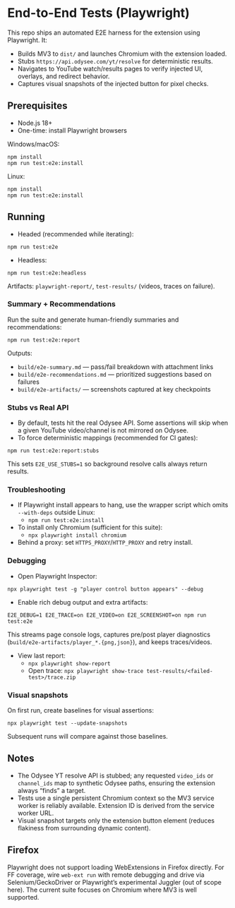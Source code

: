 # End-to-End Tests (Playwright)

This repo ships an automated E2E harness for the extension using Playwright. It:

- Builds MV3 to `dist/` and launches Chromium with the extension loaded.
- Stubs `https://api.odysee.com/yt/resolve` for deterministic results.
- Navigates to YouTube watch/results pages to verify injected UI, overlays, and redirect behavior.
- Captures visual snapshots of the injected button for pixel checks.

## Prerequisites

- Node.js 18+
- One-time: install Playwright browsers

Windows/macOS:

```
npm install
npm run test:e2e:install
```

Linux:

```
npm install
npm run test:e2e:install
```

## Running

- Headed (recommended while iterating):

```
npm run test:e2e
```

- Headless:

```
npm run test:e2e:headless
```

Artifacts: `playwright-report/`, `test-results/` (videos, traces on failure).

### Summary + Recommendations

Run the suite and generate human-friendly summaries and recommendations:

```
npm run test:e2e:report
```

Outputs:

- `build/e2e-summary.md` — pass/fail breakdown with attachment links
- `build/e2e-recommendations.md` — prioritized suggestions based on failures
- `build/e2e-artifacts/` — screenshots captured at key checkpoints

### Stubs vs Real API

- By default, tests hit the real Odysee API. Some assertions will skip
  when a given YouTube video/channel is not mirrored on Odysee.
- To force deterministic mappings (recommended for CI gates):

```
npm run test:e2e:report:stubs
```

This sets `E2E_USE_STUBS=1` so background resolve calls always return results.

### Troubleshooting

- If Playwright install appears to hang, use the wrapper script which omits `--with-deps` outside Linux:
  - `npm run test:e2e:install`
- To install only Chromium (sufficient for this suite):
  - `npx playwright install chromium`
- Behind a proxy: set `HTTPS_PROXY`/`HTTP_PROXY` and retry install.

### Debugging

- Open Playwright Inspector:

```
npx playwright test -g "player control button appears" --debug
```

- Enable rich debug output and extra artifacts:

```
E2E_DEBUG=1 E2E_TRACE=on E2E_VIDEO=on E2E_SCREENSHOT=on npm run test:e2e
```

This streams page console logs, captures pre/post player diagnostics (`build/e2e-artifacts/player_*.{png,json}`), and keeps traces/videos.

- View last report:
  - `npx playwright show-report`
  - Open trace: `npx playwright show-trace test-results/<failed-test>/trace.zip`

### Visual snapshots

On first run, create baselines for visual assertions:

```
npx playwright test --update-snapshots
```

Subsequent runs will compare against those baselines.

## Notes

- The Odysee YT resolve API is stubbed; any requested `video_ids` or `channel_ids` map to synthetic Odysee paths, ensuring the extension always “finds” a target.
- Tests use a single persistent Chromium context so the MV3 service worker is reliably available. Extension ID is derived from the service worker URL.
- Visual snapshot targets only the extension button element (reduces flakiness from surrounding dynamic content).

## Firefox

Playwright does not support loading WebExtensions in Firefox directly. For FF coverage, wire `web-ext run` with remote debugging and drive via Selenium/GeckoDriver or Playwright’s experimental Juggler (out of scope here). The current suite focuses on Chromium where MV3 is well supported.
